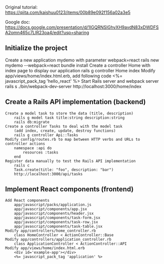 Original tutorial: https://qiita.com/kaishuu0123/items/00b89e092f156a02a3e5

Google doc: https://docs.google.com/presentation/d/1IGQRNSIGhvXH9avdN83xDWDFSA2omn465c7LlR23oa4/edit?usp=sharing


Initialize the project
---
   Create a new application mydemo with parameter webpack=react
		rails new mydemo --webpack=react
		bundle install
	Create a controller Home with index page to display our application
		rails g controller Home index
	Modify app/views/home/index.html.erb, add following code
		<%= javascript_pack_tag 'hello_react' %>
	Start Rails server and webpack server
		rails s
		./bin/webpack-dev-server
		http://localhost:3000/home/index

Create a Rails API implementation (backend)
---
	Create a model task to store the data (title, description)
		rails g model task title:string description:string
		rails db:migrate
	Create a controller Tasks to deal with the model task 
		(add index, create, update, destroy functions)
		rails g controller Api::Tasks
	Modify config/routes.rb to map between HTTP verbs and URLs to controller actions
		namespace :api do
			resources :tasks
	  	end
	Register data manually to test the Rails API implementation
		rails c
		Task.create(title: "foo", description: "bar")
		http://localhost:3000/api/tasks

Implement React components (frontend)
---
	Add React components
		app/javascript/packs/application.js
		app/javascript/components/app.jsx
		app/javascript/components/header.jsx
		app/javascript/components/task-form.jsx
		app/javascript/components/task-row.jsx
		app/javascript/components/task-table.jsx
	Modify app/controllers/home_controller.rb
		class HomeController < ActionController::Base
	Modify app/controllers/application_controller.rb
		class ApplicationController < ActionController::API
	Modify app/views/home/index.html.erb
		<div id='example-app'></div>
		<%= javascript_pack_tag 'application' %>
